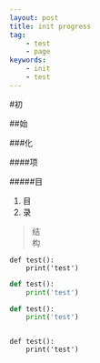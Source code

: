 ```yaml
---
layout: post
title: init progress 
tag:
    - test 
    - page 
keywords:
    - init
    - test
---
```


#初

##始

###化

####项

#####目

1. 目    
2. 录    

> 结    
> 构    

``` 
def test():    
    print('test')    

```


``` python
def test():    
    print('test')    

```

```python
def test():    
    print('test')    

```

<pre><code>
def test():
    print('test')
</code></pre>
